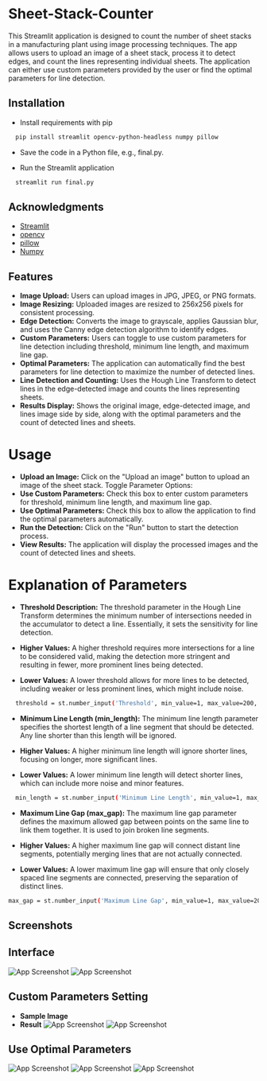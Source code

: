 # Sheet-Stack-Counter

This Streamlit application is designed to count the number of sheet stacks in a manufacturing plant using image processing techniques. The app allows users to upload an image of a sheet stack, process it to detect edges, and count the lines representing individual sheets. The application can either use custom parameters provided by the user or find the optimal parameters for line detection.



## Installation

* Install requirements with pip

```bash
  pip install streamlit opencv-python-headless numpy pillow

```

* Save the code in a Python file, e.g., final.py.

* Run the Streamlit application    

```bash
  streamlit run final.py

```

## Acknowledgments
 - [Streamlit](https://streamlit.io/)
 - [opencv](https://opencv.org/)
 - [pillow](https://pypi.org/project/pillow/)
 - [Numpy](https://numpy.org/)

## Features

- **Image Upload:** Users can upload images in JPG, JPEG, or PNG formats.
- **Image Resizing:** Uploaded images are resized to 256x256 pixels for consistent processing.
- **Edge Detection:** Converts the image to grayscale, applies Gaussian blur, and uses the Canny edge detection algorithm to identify edges.
- **Custom Parameters:** Users can toggle to use custom parameters for line detection including threshold, minimum line length, and maximum line gap.
- **Optimal Parameters:** The application can automatically find the best parameters for line detection to maximize the number of detected lines.
- **Line Detection and Counting:** Uses the Hough Line Transform to detect lines in the edge-detected image and counts the lines representing sheets.
- **Results Display:** Shows the original image, edge-detected image, and lines image side by side, along with the optimal parameters and the count of detected lines and sheets.

# Usage 

- **Upload an Image:** Click on the "Upload an image" button to upload an image of the sheet stack.
Toggle Parameter Options:
- **Use Custom Parameters:** Check this box to enter custom parameters for threshold, minimum line length, and maximum line gap.
- **Use Optimal Parameters:** Check this box to allow the application to find the optimal parameters automatically.
- **Run the Detection:** Click on the "Run" button to start the detection process.
- **View Results:** The application will display the processed images and the count of detected lines and sheets.

# Explanation of Parameters

- **Threshold Description:** 
The threshold parameter in the Hough Line Transform determines the minimum number of intersections needed in the accumulator to detect a line. Essentially, it sets the sensitivity for line detection.

- **Higher Values:** A higher threshold requires more intersections for a line to be considered valid, making the detection more stringent and resulting in fewer, more prominent lines being detected.
- **Lower Values:** A lower threshold allows for more lines to be detected, including weaker or less prominent lines, which might include noise.

```bash
  threshold = st.number_input('Threshold', min_value=1, max_value=200, value=80)
```
- **Minimum Line Length (min_length):**
The minimum line length parameter specifies the shortest length of a line segment that should be detected. Any line shorter than this length will be ignored.

- **Higher Values:** A higher minimum line length will ignore shorter lines, focusing on longer, more significant lines.
- **Lower Values:** A lower minimum line length will detect shorter lines, which can include more noise and minor features.
```bash
  min_length = st.number_input('Minimum Line Length', min_value=1, max_value=200, value=50)

```
- **Maximum Line Gap (max_gap):**
The maximum line gap parameter defines the maximum allowed gap between points on the same line to link them together. It is used to join broken line segments.

- **Higher Values:** A higher maximum line gap will connect distant line segments, potentially merging lines that are not actually connected.
- **Lower Values:** A lower maximum line gap will ensure that only closely spaced line segments are connected, preserving the separation of distinct lines.
```bash
max_gap = st.number_input('Maximum Line Gap', min_value=1, max_value=200, value=50)
```
## **Screenshots**

## **Interface**
![App Screenshot](https://github.com/SaiTeja250802/Computer-Market-Hub-1/blob/main/1.png)
![App Screenshot](https://github.com/SaiTeja250802/Computer-Market-Hub-1/blob/main/2.png)
## **Custom Parameters Setting**
- **Sample Image**
- **Result**
![App Screenshot](https://github.com/SaiTeja250802/Computer-Market-Hub-1/blob/main/3.png)
![App Screenshot](https://github.com/SaiTeja250802/Computer-Market-Hub-1/blob/main/4.png)
## **Use Optimal Parameters**
![App Screenshot](https://github.com/SaiTeja250802/Computer-Market-Hub-1/blob/main/5.png)
![App Screenshot](https://github.com/SaiTeja250802/Computer-Market-Hub-1/blob/main/6.png)
![App Screenshot](https://github.com/SaiTeja250802/Computer-Market-Hub-1/blob/main/7.png)
